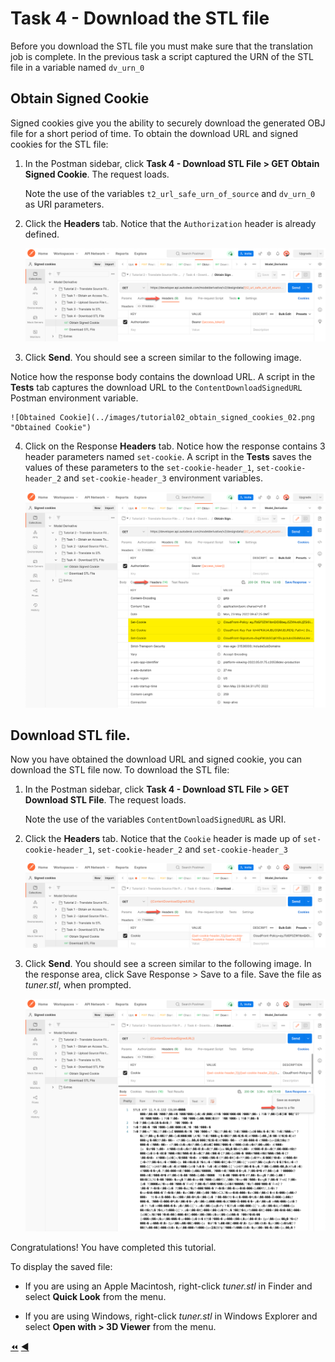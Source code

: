 # Task 4 - Download the STL file

Before you download the STL file you must make sure that the translation job is complete. In the previous task a script captured the URN of the STL file in a variable named `dv_urn_0`


## Obtain Signed Cookie

Signed cookies give you the ability to securely download the generated OBJ file for a short period of time. To obtain the download URL and signed cookies for the STL file:

1. In the Postman sidebar, click **Task 4 - Download STL File > GET Obtain Signed Cookie**. The request loads.

   Note the use of the variables `t2_url_safe_urn_of_source` and `dv_urn_0` as URI parameters.

2. Click the **Headers** tab. Notice that the `Authorization` header is already defined.

    ![Obtain Signed Cookie](../images/tutorial02_obtain_signed_cookies_01.png "Obtain Signed Cookie")

3. Click **Send**. You should see a screen similar to the following image.

  Notice how the response body contains the download URL. A script in the **Tests** tab captures the download URL to the `ContentDownloadSignedURL` Postman   environment variable.

    ![Obtained Cookie](../images/tutorial02_obtain_signed_cookies_02.png "Obtained Cookie")
    
4. Click on the Response **Headers** tab. Notice how the response contains 3 header parameters named `set-cookie`. A script in the **Tests** saves the values of these parameters to the `set-cookie-header_1`, `set-cookie-header_2` and `set-cookie-header_3` environment variables.

    ![Response Headers](../images/tutorial02_obtain_signed_cookies_03.png "Response Headers")
    
 ## Download STL file.

Now you have obtained the download URL and signed cookie, you can download the STL file now. To download the STL file:

1. In the Postman sidebar, click **Task 4 - Download STL File > GET Download STL File**. The request loads.

   Note the use of the variables `ContentDownloadSignedURL` as URI.

2. Click the **Headers** tab. Notice that the `Cookie` header is made up of `set-cookie-header_1`, `set-cookie-header_2` and `set-cookie-header_3`

    ![Cookie Headers Download](../images/tutorial02_download_stl_file_01.png "Cookie Headers Download")

3. Click **Send**. You should see a screen similar to the following image. In the response area, click Save Response > Save to a file. Save the file as *tuner.stl*, when prompted.

    ![Download Result](../images/tutorial02_download_stl_file_02.png "Download Result")

Congratulations! You have completed this tutorial.

To display the saved file:

- If you are using an Apple Macintosh, right-click *tuner.stl* in Finder and select **Quick Look** from the menu.

- If you are using Windows, right-click *tuner.stl* in Windows Explorer and select **Open with > 3D Viewer** from the menu.

[:rewind:](../readme.md "readme.md") [:arrow_backward:](task-3.md "Previous task")
